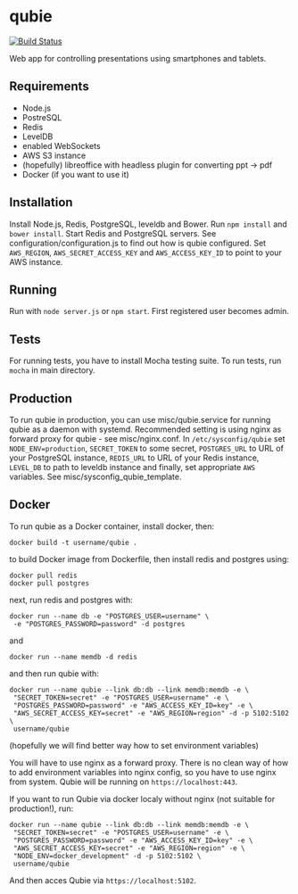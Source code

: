qubie
=====

[![Build Status](https://magnum.travis-ci.com/garretraziel/qubie.svg?token=5QVoyJUFv7JDsLhsxyrx&branch=master)](https://magnum.travis-ci.com/garretraziel/qubie)

Web app for controlling presentations using smartphones and tablets.

Requirements
------------
- Node.js
- PostreSQL
- Redis
- LevelDB
- enabled WebSockets
- AWS S3 instance
- (hopefully) libreoffice with headless plugin for converting ppt -> pdf
- Docker (if you want to use it)

Installation
------------
Install Node.js, Redis, PostgreSQL, leveldb and Bower. Run `npm install` and
`bower install`. Start Redis and PostgreSQL servers. See
configuration/configuration.js to find out how is qubie configured. Set
`AWS_REGION`, `AWS_SECRET_ACCESS_KEY` and `AWS_ACCESS_KEY_ID` to point to your
AWS instance.

Running
-------
Run with `node server.js` or `npm start`. First registered user becomes admin.

Tests
-----
For running tests, you have to install Mocha testing suite. To run tests, run
`mocha` in main directory.

Production
----------
To run qubie in production, you can use misc/qubie.service for running qubie as
a daemon with systemd. Recommended setting is using nginx as forward proxy for
qubie - see misc/nginx.conf. In `/etc/sysconfig/qubie` set
`NODE_ENV=production`, `SECRET_TOKEN` to some secret, `POSTGRES_URL` to URL of
your PostgreSQL instance, `REDIS_URL` to URL of your Redis instance,
`LEVEL_DB` to path to leveldb instance and finally, set appropriate `AWS`
variables. See misc/sysconfig_qubie_template.

Docker
------
To run qubie as a Docker container, install docker, then:

    docker build -t username/qubie .

to build Docker image from Dockerfile, then install redis and postgres using:

    docker pull redis
    docker pull postgres

next, run redis and postgres with:

    docker run --name db -e "POSTGRES_USER=username" \
     -e "POSTGRES_PASSWORD=password" -d postgres

and

    docker run --name memdb -d redis

and then run qubie with:

    docker run --name qubie --link db:db --link memdb:memdb -e \
     "SECRET_TOKEN=secret" -e "POSTGRES_USER=username" -e \
     "POSTGRES_PASSWORD=password" -e "AWS_ACCESS_KEY_ID=key" -e \
     "AWS_SECRET_ACCESS_KEY=secret" -e "AWS_REGION=region" -d -p 5102:5102 \
     username/qubie

(hopefully we will find better way how to set environment variables)

You will have to use nginx as a forward proxy. There is no clean way of how to
add environment variables into nginx config, so you have to use nginx from system.
Qubie will be running on `https://localhost:443`.

If you want to run Qubie via docker localy without nginx (not suitable for
production!), run:

    docker run --name qubie --link db:db --link memdb:memdb -e \
     "SECRET_TOKEN=secret" -e "POSTGRES_USER=username" -e \
     "POSTGRES_PASSWORD=password" -e "AWS_ACCESS_KEY_ID=key" -e \
     "AWS_SECRET_ACCESS_KEY=secret" -e "AWS_REGION=region" -e \
     "NODE_ENV=docker_development" -d -p 5102:5102 \
     username/qubie

And then acces Qubie via `https://localhost:5102`.